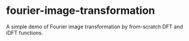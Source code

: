 # fourier-image-transformation
A simple demo of Fourier image transformation by from-scratch DFT and iDFT functions.

